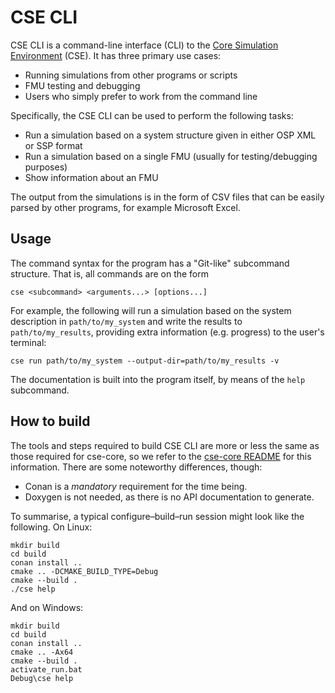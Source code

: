 CSE CLI
=======

CSE CLI is a command-line interface (CLI) to the [Core Simulation Environment]
(CSE).  It has three primary use cases:

  * Running simulations from other programs or scripts
  * FMU testing and debugging
  * Users who simply prefer to work from the command line

Specifically, the CSE CLI can be used to perform the following tasks:

  * Run a simulation based on a system structure given in either OSP XML or SSP format
  * Run a simulation based on a single FMU (usually for testing/debugging purposes)
  * Show information about an FMU

The output from the simulations is in the form of CSV files that can be easily
parsed by other programs, for example Microsoft Excel.

Usage
-----
The command syntax for the program has a "Git-like" subcommand structure.  That is,
all commands are on the form

    cse <subcommand> <arguments...> [options...]

For example, the following will run a simulation based on the system description
in `path/to/my_system` and write the results to `path/to/my_results`, providing
extra information (e.g. progress) to the user's terminal:

    cse run path/to/my_system --output-dir=path/to/my_results -v

The documentation is built into the program itself, by means of the `help` subcommand.


How to build
------------

The tools and steps required to build CSE CLI are more or less the same as those
required for cse-core, so we refer to the [cse-core README] for this information.
There are some noteworthy differences, though:

  * Conan is a *mandatory* requirement for the time being.
  * Doxygen is not needed, as there is no API documentation to generate.

To summarise, a typical configure–build–run session might look like the following.
On Linux:

    mkdir build
    cd build
    conan install ..
    cmake .. -DCMAKE_BUILD_TYPE=Debug
    cmake --build .
    ./cse help

And on Windows:

    mkdir build
    cd build
    conan install ..
    cmake .. -Ax64
    cmake --build .
    activate_run.bat
    Debug\cse help


[Core Simulation Environment]: https://github.com/open-simulation-platform
[cse-core README]: https://github.com/open-simulation-platform/cse-core#readme
